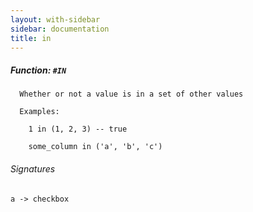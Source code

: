 ```yaml
---
layout: with-sidebar
sidebar: documentation
title: in
---
```


##### Function: `#IN`
```
  Whether or not a value is in a set of other values

  Examples:

    1 in (1, 2, 3) -- true

    some_column in ('a', 'b', 'c')

```

###### Signatures
    a -> checkbox

